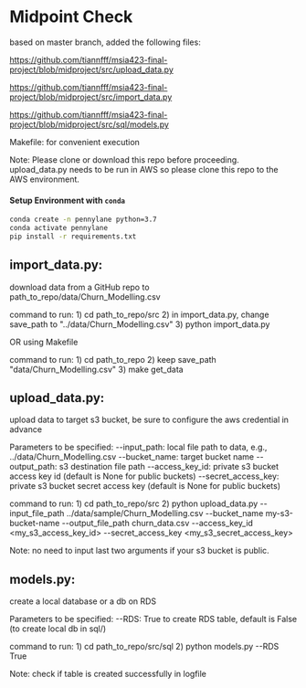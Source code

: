 # Midpoint Check

based on master branch, added the following files:

https://github.com/tiannfff/msia423-final-project/blob/midproject/src/upload_data.py

https://github.com/tiannfff/msia423-final-project/blob/midproject/src/import_data.py

https://github.com/tiannfff/msia423-final-project/blob/midproject/src/sql/models.py

Makefile: for convenient execution

Note: Please clone or download this repo before proceeding. upload_data.py needs to be run in AWS so please clone this repo to the AWS environment.

#### Setup Environment with `conda`

```bash
conda create -n pennylane python=3.7
conda activate pennylane
pip install -r requirements.txt

```

## import_data.py: 
download data from a GitHub repo to path_to_repo/data/Churn_Modelling.csv

command to run: 1) cd path_to_repo/src 2) in import_data.py, change save_path to "../data/Churn_Modelling.csv" 3) python import_data.py

OR using Makefile

command to run: 1) cd path_to_repo 2) keep save_path "data/Churn_Modelling.csv" 3) make get_data

## upload_data.py: 
upload data to target s3 bucket, be sure to configure the aws credential in advance

Parameters to be specified:
--input_path: local file path to data, e.g., ../data/Churn_Modelling.csv
--bucket_name: target bucket name
--output_path: s3 destination file path
--access_key_id: private s3 bucket access key id (default is None for public buckets)
--secret_access_key: private s3 bucket secret access key (default is None for public buckets)

command to run: 1) cd path_to_repo/src 2) python upload_data.py --input_file_path ../data/sample/Churn_Modelling.csv --bucket_name my-s3-bucket-name --output_file_path churn_data.csv --access_key_id <my_s3_access_key_id> --secret_access_key <my_s3_secret_access_key>

Note: no need to input last two arguments if your s3 bucket is public.

## models.py: 
create a local database or a db on RDS

Parameters to be specified:
--RDS: True to create RDS table, default is False (to create local db in sql/)

command to run: 1) cd path_to_repo/src/sql 2) python models.py --RDS True

Note: check if table is created successfully in logfile
